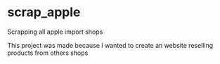 # scrap_apple
Scrapping all apple import shops

This project was made because I wanted to create an website reselling products from others shops
